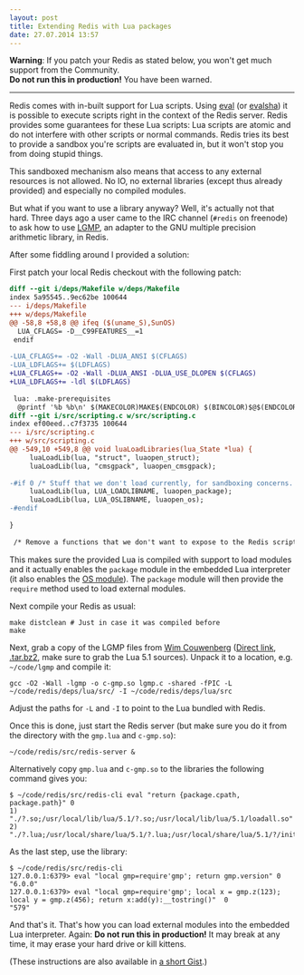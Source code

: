 ```yaml
---
layout: post
title: Extending Redis with Lua packages
date: 27.07.2014 13:57
---
```


**Warning**: If you patch your Redis as stated below, you won't get much support from the Community.  
**Do not run this in production!** You have been warned.

------

Redis comes with in-built support for Lua scripts. Using [eval][] (or [evalsha][]) it is possible to execute scripts right in the context of the Redis server.
Redis provides some guarantees for these Lua scripts: Lua scripts are atomic and do not interfere with other scripts or normal commands.
Redis tries its best to provide a sandbox you're scripts are evaluated in, but it won't stop you from doing stupid things.

This sandboxed mechanism also means that access to any external resources is not allowed. No IO, no external libraries (except thus already provided) and especially no compiled modules.

But what if you want to use a library anyway? Well, it's actually not that hard.
Three days ago a user came to the IRC channel (`#redis` on freenode) to ask how to use [LGMP][], an adapter to the GNU multiple precision arithmetic library, in Redis.

After some fiddling around I provided a solution:

First patch your local Redis checkout with the following patch:

~~~diff
diff --git i/deps/Makefile w/deps/Makefile
index 5a95545..9ec62be 100644
--- i/deps/Makefile
+++ w/deps/Makefile
@@ -58,8 +58,8 @@ ifeq ($(uname_S),SunOS)
  LUA_CFLAGS= -D__C99FEATURES__=1
 endif
 
-LUA_CFLAGS+= -O2 -Wall -DLUA_ANSI $(CFLAGS)
-LUA_LDFLAGS+= $(LDFLAGS)
+LUA_CFLAGS+= -O2 -Wall -DLUA_ANSI -DLUA_USE_DLOPEN $(CFLAGS)
+LUA_LDFLAGS+= -ldl $(LDFLAGS)
 
 lua: .make-prerequisites
  @printf '%b %b\n' $(MAKECOLOR)MAKE$(ENDCOLOR) $(BINCOLOR)$@$(ENDCOLOR)
diff --git i/src/scripting.c w/src/scripting.c
index ef00eed..c7f3735 100644
--- i/src/scripting.c
+++ w/src/scripting.c
@@ -549,10 +549,8 @@ void luaLoadLibraries(lua_State *lua) {
     luaLoadLib(lua, "struct", luaopen_struct);
     luaLoadLib(lua, "cmsgpack", luaopen_cmsgpack);
 
-#if 0 /* Stuff that we don't load currently, for sandboxing concerns. */
     luaLoadLib(lua, LUA_LOADLIBNAME, luaopen_package);
     luaLoadLib(lua, LUA_OSLIBNAME, luaopen_os);
-#endif
 
}
 
 /* Remove a functions that we don't want to expose to the Redis scripting
~~~

This makes sure the provided Lua is compiled with support to load modules and it actually enables the `package` module in the embedded Lua interpreter (it also enables the [OS module][os]). The `package` module will then provide the `require` method used to load external modules.

Next compile your Redis as usual:

~~~shell
make distclean # Just in case it was compiled before
make
~~~

Next, grab a copy of the LGMP files from [Wim Couwenberg](http://members.chello.nl/~w.couwenberg/) ([Direct link, .tar.bz2](http://members.chello.nl/~w.couwenberg/lgmp.tar.bz2), make sure to grab the Lua 5.1 sources).
Unpack it to a location, e.g. `~/code/lgmp` and compile it:

~~~shell
gcc -O2 -Wall -lgmp -o c-gmp.so lgmp.c -shared -fPIC -L ~/code/redis/deps/lua/src/ -I ~/code/redis/deps/lua/src
~~~

Adjust the paths for `-L` and `-I` to point to the Lua bundled with Redis.

Once this is done, just start the Redis server (but make sure you do it from the directory with the `gmp.lua` and `c-gmp.so`):

~~~shell
~/code/redis/src/redis-server &
~~~

Alternatively copy `gmp.lua` and `c-gmp.so` to the libraries the following command gives you:

~~~shell
$ ~/code/redis/src/redis-cli eval "return {package.cpath, package.path}" 0
1) "./?.so;/usr/local/lib/lua/5.1/?.so;/usr/local/lib/lua/5.1/loadall.so"
2) "./?.lua;/usr/local/share/lua/5.1/?.lua;/usr/local/share/lua/5.1/?/init.lua;/usr/local/lib/lua/5.1/?.lua;/usr/local/lib/lua/5.1/?/init.lua"
~~~

As the last step, use the library:

~~~shell
$ ~/code/redis/src/redis-cli
127.0.0.1:6379> eval "local gmp=require'gmp'; return gmp.version" 0
"6.0.0"
127.0.0.1:6379> eval "local gmp=require'gmp'; local x = gmp.z(123); local y = gmp.z(456); return x:add(y):__tostring()"  0
"579"
~~~

And that's it. That's how you can load external modules into the embedded Lua interpreter.
Again: **Do not run this in production!** It may break at any time, it may erase your hard drive or kill kittens.

(These instructions are also available in [a short Gist](https://gist.github.com/badboy/7032fe739742caf22eaf).)

[eval]: http://redis.io/commands/eval
[evalsha]: http://redis.io/commands/evalsha
[lgmp]: http://members.chello.nl/~w.couwenberg/lgmp.htm
[os]: http://lua-users.org/wiki/OsLibraryTutorial
